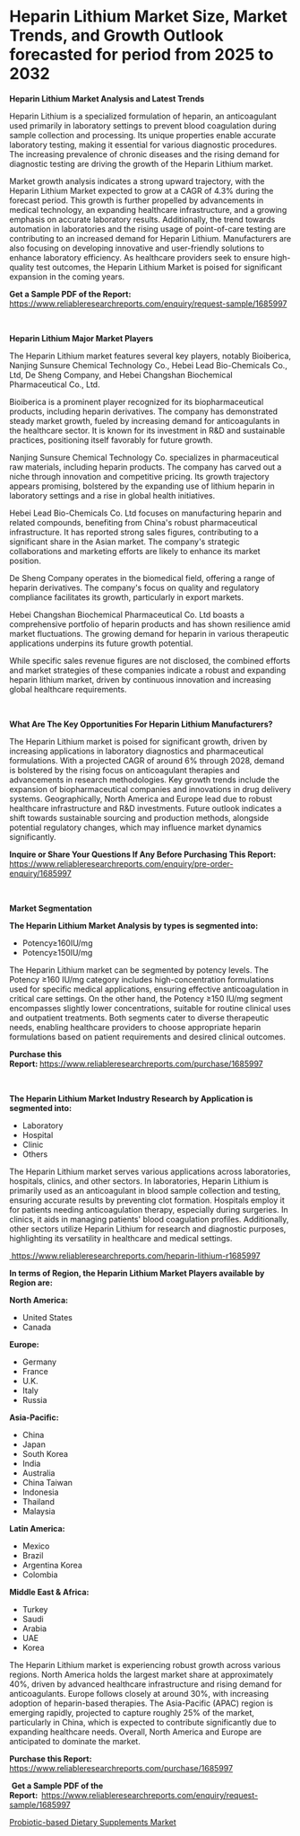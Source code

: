 <p><h1>Heparin Lithium Market Size, Market Trends, and Growth Outlook forecasted for period from 2025 to 2032</h1></p><p><strong>Heparin Lithium Market Analysis and Latest Trends</strong></p>
<p><p>Heparin Lithium is a specialized formulation of heparin, an anticoagulant used primarily in laboratory settings to prevent blood coagulation during sample collection and processing. Its unique properties enable accurate laboratory testing, making it essential for various diagnostic procedures. The increasing prevalence of chronic diseases and the rising demand for diagnostic testing are driving the growth of the Heparin Lithium market.</p><p>Market growth analysis indicates a strong upward trajectory, with the Heparin Lithium Market expected to grow at a CAGR of 4.3% during the forecast period. This growth is further propelled by advancements in medical technology, an expanding healthcare infrastructure, and a growing emphasis on accurate laboratory results. Additionally, the trend towards automation in laboratories and the rising usage of point-of-care testing are contributing to an increased demand for Heparin Lithium. Manufacturers are also focusing on developing innovative and user-friendly solutions to enhance laboratory efficiency. As healthcare providers seek to ensure high-quality test outcomes, the Heparin Lithium Market is poised for significant expansion in the coming years.</p></p>
<p><strong>Get a Sample PDF of the Report:&nbsp;</strong> <a href="https://www.reliableresearchreports.com/enquiry/request-sample/1685997?utm_campaign=3105&utm_medium=2&utm_source=Github&utm_content=ia&utm_term=24032025&utm_id=heparin-lithium">https://www.reliableresearchreports.com/enquiry/request-sample/1685997</a></p>
<p>&nbsp;</p>
<p><strong>Heparin Lithium Major Market Players</strong></p>
<p><p>The Heparin Lithium market features several key players, notably Bioiberica, Nanjing Sunsure Chemical Technology Co., Hebei Lead Bio-Chemicals Co., Ltd, De Sheng Company, and Hebei Changshan Biochemical Pharmaceutical Co., Ltd. </p><p>Bioiberica is a prominent player recognized for its biopharmaceutical products, including heparin derivatives. The company has demonstrated steady market growth, fueled by increasing demand for anticoagulants in the healthcare sector. It is known for its investment in R&D and sustainable practices, positioning itself favorably for future growth.</p><p>Nanjing Sunsure Chemical Technology Co. specializes in pharmaceutical raw materials, including heparin products. The company has carved out a niche through innovation and competitive pricing. Its growth trajectory appears promising, bolstered by the expanding use of lithium heparin in laboratory settings and a rise in global health initiatives.</p><p>Hebei Lead Bio-Chemicals Co. Ltd focuses on manufacturing heparin and related compounds, benefiting from China's robust pharmaceutical infrastructure. It has reported strong sales figures, contributing to a significant share in the Asian market. The company's strategic collaborations and marketing efforts are likely to enhance its market position.</p><p>De Sheng Company operates in the biomedical field, offering a range of heparin derivatives. The company's focus on quality and regulatory compliance facilitates its growth, particularly in export markets.</p><p>Hebei Changshan Biochemical Pharmaceutical Co. Ltd boasts a comprehensive portfolio of heparin products and has shown resilience amid market fluctuations. The growing demand for heparin in various therapeutic applications underpins its future growth potential.</p><p>While specific sales revenue figures are not disclosed, the combined efforts and market strategies of these companies indicate a robust and expanding heparin lithium market, driven by continuous innovation and increasing global healthcare requirements.</p></p>
<p>&nbsp;</p>
<p><strong>What Are The Key Opportunities For Heparin Lithium Manufacturers?</strong></p>
<p><p>The Heparin Lithium market is poised for significant growth, driven by increasing applications in laboratory diagnostics and pharmaceutical formulations. With a projected CAGR of around 6% through 2028, demand is bolstered by the rising focus on anticoagulant therapies and advancements in research methodologies. Key growth trends include the expansion of biopharmaceutical companies and innovations in drug delivery systems. Geographically, North America and Europe lead due to robust healthcare infrastructure and R&D investments. Future outlook indicates a shift towards sustainable sourcing and production methods, alongside potential regulatory changes, which may influence market dynamics significantly.</p></p>
<p><strong>Inquire or Share Your Questions If Any Before Purchasing This Report:</strong> <a href="https://www.reliableresearchreports.com/enquiry/pre-order-enquiry/1685997?utm_campaign=3105&utm_medium=2&utm_source=Github&utm_content=ia&utm_term=24032025&utm_id=heparin-lithium">https://www.reliableresearchreports.com/enquiry/pre-order-enquiry/1685997</a></p>
<p>&nbsp;</p>
<p><strong>Market Segmentation</strong></p>
<p><strong>The Heparin Lithium Market Analysis by types is segmented into:</strong></p>
<p><ul><li>Potency≥160IU/mg</li><li>Potency≥150IU/mg</li></ul></p>
<p><p>The Heparin Lithium market can be segmented by potency levels. The Potency ≥160 IU/mg category includes high-concentration formulations used for specific medical applications, ensuring effective anticoagulation in critical care settings. On the other hand, the Potency ≥150 IU/mg segment encompasses slightly lower concentrations, suitable for routine clinical uses and outpatient treatments. Both segments cater to diverse therapeutic needs, enabling healthcare providers to choose appropriate heparin formulations based on patient requirements and desired clinical outcomes.</p></p>
<p><strong>Purchase this Report:&nbsp;</strong><a href="https://www.reliableresearchreports.com/purchase/1685997?utm_campaign=3105&utm_medium=2&utm_source=Github&utm_content=ia&utm_term=24032025&utm_id=heparin-lithium">https://www.reliableresearchreports.com/purchase/1685997</a></p>
<p>&nbsp;</p>
<p><strong>The Heparin Lithium Market Industry Research by Application is segmented into:</strong></p>
<p><ul><li>Laboratory</li><li>Hospital</li><li>Clinic</li><li>Others</li></ul></p>
<p><p>The Heparin Lithium market serves various applications across laboratories, hospitals, clinics, and other sectors. In laboratories, Heparin Lithium is primarily used as an anticoagulant in blood sample collection and testing, ensuring accurate results by preventing clot formation. Hospitals employ it for patients needing anticoagulation therapy, especially during surgeries. In clinics, it aids in managing patients' blood coagulation profiles. Additionally, other sectors utilize Heparin Lithium for research and diagnostic purposes, highlighting its versatility in healthcare and medical settings.</p></p>
<p><a href="https://www.reliableresearchreports.com/heparin-lithium-r1685997?utm_campaign=3105&utm_medium=2&utm_source=Github&utm_content=ia&utm_term=24032025&utm_id=heparin-lithium">&nbsp;https://www.reliableresearchreports.com/heparin-lithium-r1685997</a></p>
<p><strong>In terms of Region, the Heparin Lithium Market Players available by Region are:</strong></p>
<p>
    <p> <strong> North America: </strong>
        <ul>
            <li>United States</li>
            <li>Canada</li>
        </ul>
        </p> 
    <p> <strong> Europe: </strong>
        <ul>
            <li>Germany</li>
            <li>France</li>
            <li>U.K.</li>
            <li>Italy</li>
            <li>Russia</li>
        </ul>
        </p> 
    <p> <strong> Asia-Pacific: </strong>
        <ul>
            <li>China</li>
            <li>Japan</li>
            <li>South Korea</li>
            <li>India</li>
            <li>Australia</li>
            <li>China Taiwan</li>
            <li>Indonesia</li>
            <li>Thailand</li>
            <li>Malaysia</li>
        </ul>
        </p> 
    <p> <strong> Latin America: </strong>
        <ul>
            <li>Mexico</li>
            <li>Brazil</li>
            <li>Argentina Korea</li>
            <li>Colombia</li>
        </ul>
        </p> 
    <p> <strong> Middle East & Africa: </strong>
        <ul>
            <li>Turkey</li>
            <li>Saudi</li>
            <li>Arabia</li>
            <li>UAE</li>
            <li>Korea</li>
        </ul>
    </p>
    </p>
<p><p>The Heparin Lithium market is experiencing robust growth across various regions. North America holds the largest market share at approximately 40%, driven by advanced healthcare infrastructure and rising demand for anticoagulants. Europe follows closely at around 30%, with increasing adoption of heparin-based therapies. The Asia-Pacific (APAC) region is emerging rapidly, projected to capture roughly 25% of the market, particularly in China, which is expected to contribute significantly due to expanding healthcare needs. Overall, North America and Europe are anticipated to dominate the market.</p></p>
<p><strong>Purchase this Report: </strong><a href="https://www.reliableresearchreports.com/purchase/1685997?utm_campaign=3105&utm_medium=2&utm_source=Github&utm_content=ia&utm_term=24032025&utm_id=heparin-lithium">https://www.reliableresearchreports.com/purchase/1685997</a></p>
<p>&nbsp;<strong>Get a Sample PDF of the Report:&nbsp;&nbsp;</strong><a href="https://www.reliableresearchreports.com/enquiry/request-sample/1685997?utm_campaign=3105&utm_medium=2&utm_source=Github&utm_content=ia&utm_term=24032025&utm_id=heparin-lithium">https://www.reliableresearchreports.com/enquiry/request-sample/1685997</a></p>
<p><strong></strong></p>
<p><p><a href="https://github.com/tineamonaya/Market-Research-Report-List-1/blob/main/probiotic-based-dietary-supplements-market.md?utm_campaign=3105&utm_medium=2&utm_source=Github&utm_content=ia&utm_term=24032025&utm_id=heparin-lithium">Probiotic-based Dietary Supplements Market</a></p></p>
